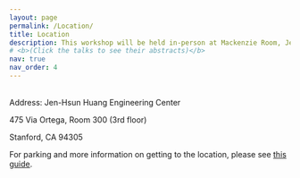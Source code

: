 ```yaml
---
layout: page
permalink: /Location/
title: Location
description: This workshop will be held in-person at Mackenzie Room, Jen-Hsun Huang Engineering Center, Stanford University. 
# <b>(Click the talks to see their abstracts)</b>
nav: true
nav_order: 4
---
```

<br>
Address:
Jen-Hsun Huang Engineering Center

475 Via Ortega, Room 300 (3rd floor)

Stanford, CA 94305

For parking and more information on getting to the location, please see [this guide](https://docs.google.com/forms/d/e/1FAIpQLSeAmUq7h2VRTySdQvZpqdoPwuScBLLe10jf7y9FluxFvbr4QQ/viewform?usp=header).

